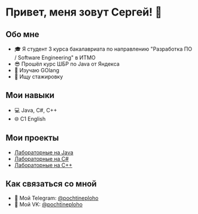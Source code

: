 # Привет, меня зовут Сергей! 👋

## Обо мне

- 🎓 Я студент 3 курса бакалавриата по направлению "Разработка ПО / Software Engineering" в ИТМО
- 😎 Прошёл курс ШБР по Java от Яндекса
- 🤯 Изучаю GOlang
- 👀 Ищу стажировку

## Мои навыки

- 💻 Java, C#, C++
- 🌐 C1 English

## Мои проекты

- [Лабораторные на Java](https://github.com/pochtineploho/Java-labs)
- [Лабораторные на C#](https://github.com/pochtineploho/C-sharp-labs)
- [Лабораторные на C++](https://github.com/pochtineploho/Cpp-some-labs)

## Как связаться со мной

- 📱 Мой Telegram: [@pochtineploho](https://t.me/pochtineploho)
- 👾 Мой VK: [@pochtineploho](https://vk.com/pochtineploho)
